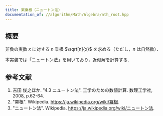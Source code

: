 ```yaml
---
title: 累乗根（ニュートン法）
documentation_of: //algorithm/Math/Algebra/nth_root.hpp
---
```



## 概要

非負の実数 $x$ に対する $n$ 乗根 $\sqrt[n]{x}$ を求める（ただし，$n$ は自然数）．

本実装では「ニュートン法」を用いており，近似解を計算する．


## 参考文献

1. 吉田 俊之ほか. "4.3 ニュートン法". 工学のための数値計算. 数理工学社, 2008, p.62-64.
1. "冪根". Wikipedia. <https://ja.wikipedia.org/wiki/冪根>.
1. "ニュートン法". Wikipedia. <https://ja.wikipedia.org/wiki/ニュートン法>.
